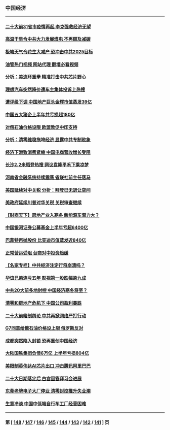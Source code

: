 ### 中国经济
---
#### [二十大前31省市疫情再起 李克强救经济无望](../../pages/ncid283/n13817553.md?09051645) 
#### [高温干旱令中共大力发展煤电 不再顾及减碳](../../pages/ncid283/n13817445.md?09051645) 
#### [极端天气令花生大减产 恐冲击中共2025目标](../../pages/ncid283/n13817316.md?09051645) 
#### [油管热门视频 网站代理 翻墙必看视频](http://209.222.30.114:81/youtube.html?09051645)
#### [分析：美连环重拳 精准打击中共芯片野心](../../pages/ncid283/n13817007.md?09051645) 
#### [理想汽车突然降价遭车主集体投诉上热搜](../../pages/ncid283/n13817026.md?09051645) 
#### [遭评级下调 中国地产巨头金辉市值蒸发39亿](../../pages/ncid283/n13816985.md?09051645) 
#### [中国五大猪企上半年共亏损超180亿](../../pages/ncid283/n13816979.md?09051645) 
#### [对俄石油价格设限 欧盟敦促中印支持](../../pages/ncid283/n13816883.md?09051645) 
#### [分析：清零维稳拖垮经济 显露中共专制败象](../../pages/ncid283/n13815059.md?09051645) 
#### [经济下滑致消费紧缩 中国电商营收增长受阻](../../pages/ncid283/n13816876.md?09051645) 
#### [长沙2.2米稻登热搜 网议袁隆平禾下乘凉梦](../../pages/ncid283/n13816688.md?09051645) 
#### [河南省金融系统持续震荡 省联社前主任落马](../../pages/ncid283/n13816673.md?09051645) 
#### [美国延续对中关税 分析：拜登已无退让空间](../../pages/ncid283/n13816637.md?09051645) 
#### [美政府延续川普对华关税 关税审查继续](../../pages/ncid283/n13816548.md?09051645) 
#### [【财商天下】房地产业入寒冬 新能源车潜力大？](../../pages/ncid283/n13816362.md?09051645) 
#### [中国银河证券公募基金上半年亏超6400亿](../../pages/ncid283/n13816471.md?09051645) 
#### [巴菲特再抛股份 比亚迪市值蒸发近840亿](../../pages/ncid283/n13816429.md?09051645) 
#### [正常营运受阻 台商对中投资趋缓](../../pages/ncid283/n13816456.md?09051645) 
#### [【名家专栏】中共经济注定行将崩溃吗？](../../pages/ncid283/n13816213.md?09051645) 
#### [华谊兄弟连亏五年 影视第一股跌幅逾九成](../../pages/ncid283/n13816421.md?09051645) 
#### [中共20大前多地封控 中国经济寒冬将至？](../../pages/ncid283/n13816191.md?09051645) 
#### [清零和房地产危机下 中国公司盈利暴跌](../../pages/ncid283/n13816190.md?09051645) 
#### [二十大前箝制舆论 中共再掀网络严打行动](../../pages/ncid283/n13816382.md?09051645) 
#### [G7同意给俄石油价格设上限 俄罗斯反对](../../pages/ncid283/n13816302.md?09051645) 
#### [成都突然陷入封锁 恐再重创中国经济](../../pages/ncid283/n13816070.md?09051645) 
#### [大陆国铁集团负债6万亿 上半年亏损804亿](../../pages/ncid283/n13816030.md?09051645) 
#### [美限制英伟达AI芯片出口 冲击腾讯阿里巴巴](../../pages/ncid283/n13815585.md?09051645) 
#### [二十大日期落定后 白宫回答拜习会进展](../../pages/ncid283/n13815440.md?09051645) 
#### [东莞老牌电子大厂停业 清零封控推升失业潮](../../pages/ncid283/n13815359.md?09051645) 
#### [生意冷淡 中国中低端自行车工厂经营困难](../../pages/ncid283/n13815282.md?09051645) 

---
#### 第 [ [148](./148.md?09051645) / [147](./147.md?09051645) / [146](./146.md?09051645) / [145](./145.md?09051645) / [144](./144.md?09051645) / [143](./143.md?09051645) / [142](./142.md?09051645) / [141](./141.md?09051645) ] 页
